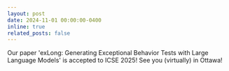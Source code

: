 ```yaml
---
layout: post
date: 2024-11-01 00:00:00-0400
inline: true
related_posts: false
---
```


Our paper 'exLong: Generating Exceptional Behavior Tests with Large Language Models' is accepted to ICSE 2025! See you (virtually) in Ottawa!